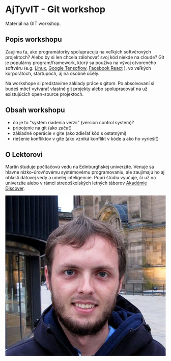 # AjTyvIT - Git workshop
Materiál na GIT workshop.

## Popis workshopu
Zaujíma ťa, ako programátorky spolupracujú na veľkých softvérových projektoch?
Alebo by si len chcela zálohovať svoj kód niekde na cloude?
Git je populárny program/framework, ktorý sa používa na vývoj otvoreného softvéru (e.g.
[Linux](https://github.com/torvalds/linux),
[Google Tensoflow](https://github.com/tensorflow/tensorflow),
[Facebook React](https://github.com/facebook/react)
), vo veľkých korporátoch, startupoch, aj na osobné účely.

Na workshope si predstavíme základy práce s gitom.
Po absolvovaní si budeš môcť vytvárať vlastné git projekty alebo spolupracovať na už existujúcich open-source projektoch.

## Obsah workshopu
- čo je to "systém riadenia verzií" (version control system)?
- pripojenie na git (ako začať)
- základné operácie v gite (ako zdieľať kód s ostatnými)
- riešenie konfliktov v gite (ako vzniká konflikt v kóde a ako ho vyriešiť)

## O Lektorovi
Martin študuje počítačovú vedu na Edinburghskej univerzite.
Venuje sa hlavne nízko-úrovňovému systémovému programovaniu, ale zaujímajú ho aj oblasti dátovej vedy a umelej inteligencie.
Popri štúdiu vyučuje, či už na univerzite alebo v rámci stredoškolských letných táborov [Akadémie Discover](https://discover.sk/).

![A test](../images/profile.jpg)
